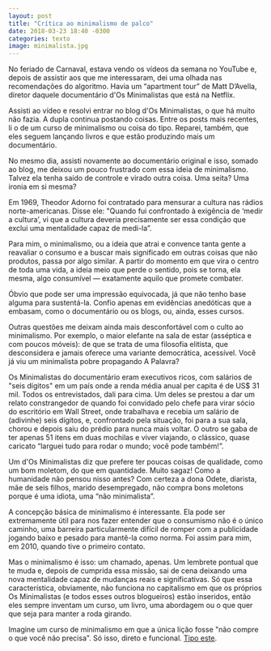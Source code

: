 ```yaml
---
layout: post
title: "Crítica ao minimalismo de palco"
date: 2018-03-23 18:40 -0300
categories: texto
image: minimalista.jpg
---
```

No feriado de Carnaval, estava vendo os vídeos da semana no YouTube e, depois de assistir aos que me interessaram, dei uma olhada nas recomendações do algoritmo. Havia um “apartment tour” de Matt D’Avella, diretor daquele documentário d'Os Minimalistas que está na Netflix.

Assisti ao vídeo e resolvi entrar no blog d'Os Minimalistas, o que há muito não fazia. A dupla continua postando coisas. Entre os posts mais recentes, li o de um curso de minimalismo ou coisa do tipo. Reparei, também, que eles seguem lançando livros e que estão produzindo mais um documentário.

No mesmo dia, assisti novamente ao documentário original e isso, somado ao blog, me deixou um pouco frustrado com essa ideia de minimalismo. Talvez ela tenha saído de controle e virado outra coisa. Uma seita? Uma ironia em si mesma?

Em 1969, Theodor Adorno foi contratado para mensurar a cultura nas rádios norte-americanas. Disse ele: "Quando fui confrontado à exigência de ‘medir a cultura’, vi que a cultura deveria precisamente ser essa condição que exclui uma mentalidade capaz de medi-la”.

Para mim, o minimalismo, ou a ideia que atrai e convence tanta gente a reavaliar o consumo e a buscar mais significado em outras coisas que não produtos, passa por algo similar. A partir do momento em que vira o centro de toda uma vida, a ideia meio que perde o sentido, pois se torna, ela mesma, algo consumível — exatamente aquilo que promete combater.

Óbvio que pode ser uma impressão equivocada, já que não tenho base alguma para sustentá-la. Confio apenas em evidências anedóticas que a embasam, como o documentário ou os blogs, ou, ainda, esses cursos.

Outras questões me deixam ainda mais desconfortável com o culto ao minimalismo. Por exemplo, o maior elefante na sala de estar (asséptica e com poucos móveis): de que se trata de uma filosofia elitista, que desconsidera e jamais oferece uma variante democrática, acessível. Você já viu um minimalista pobre propagando A Palavra?

Os Minimalistas do documentário eram executivos ricos, com salários de "seis dígitos" em um país onde a renda média anual per capita é de US$ 31 mil. Todos os entrevistados, dali para cima. Um deles se prestou a dar um relato constrangedor de quando foi convidado pelo chefe para virar sócio do escritório em Wall Street, onde trabalhava e recebia um salário de (adivinhe) seis dígitos, e, confrontado pela situação, foi para a sua sala, chorou e depois saiu do prédio para nunca mais voltar. O outro se gaba de ter apenas 51 itens em duas mochilas e viver viajando, o clássico, quase caricato “larguei tudo para rodar o mundo; você pode também!”.

Um d'Os Minimalistas diz que prefere ter poucas coisas de qualidade, como um bom moletom, do que em quantidade. Muito sagaz! Como a humanidade não pensou nisso antes? Com certeza a dona Odete, diarista, mãe de seis filhos, marido desempregado, não compra bons moletons porque é uma idiota, uma “não minimalista”.

A concepção básica de minimalismo é interessante. Ela pode ser extremamente útil para nos fazer entender que o consumismo não é o único caminho, uma barreira particularmente difícil de romper com a publicidade jogando baixo e pesado para mantê-la como norma. Foi assim para mim, em 2010, quando tive o primeiro contato.

Mas o minimalismo é isso: um chamado, apenas. Um lembrete pontual que te muda e, depois de cumprida essa missão, sai de cena deixando uma nova mentalidade capaz de mudanças reais e significativas. Só que essa característica, obviamente, não funciona no capitalismo em que os próprios Os Minimalistas (e todos esses outros blogueiros) estão inseridos, então eles sempre inventam um curso, um livro, uma abordagem ou o que quer que seja para manter a roda girando.

Imagine um curso de minimalismo em que a única lição fosse "não compre o que você não precisa". Só isso, direto e funcional. [Tipo este](https://comoserminimalista.club/).
